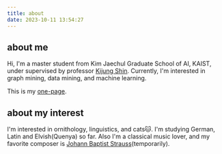 ```yaml
---
title: about
date: 2023-10-11 13:54:27
---
```

## about me
Hi, I'm a master student from Kim Jaechul Graduate School of AI, KAIST, under supervised by professor [Kijung Shin](https://kijungs.github.io/). Currently, I'm interested in graph mining, data mining, and machine learning.

This is my [one-page](/files/CV_ChunjiCui.pdf).

## about my interest
I'm interested in ornithology, linguistics, and cats🐱. I'm studying German, Latin and Elvish(Quenya) so far. Also I'm a classical music lover, and my favorite composer is [Johann Baptist Strauss](https://en.wikipedia.org/wiki/Johann_Strauss_II)(temporarily).